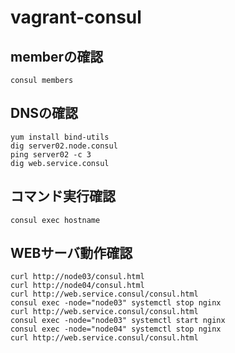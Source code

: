 # vagrant-consul

## memberの確認
```
consul members
```

## DNSの確認
```
yum install bind-utils
dig server02.node.consul
ping server02 -c 3
dig web.service.consul
```

## コマンド実行確認
```
consul exec hostname
```

## WEBサーバ動作確認
```
curl http://node03/consul.html
curl http://node04/consul.html
curl http://web.service.consul/consul.html
consul exec -node="node03" systemctl stop nginx
curl http://web.service.consul/consul.html
consul exec -node="node03" systemctl start nginx
consul exec -node="node04" systemctl stop nginx
curl http://web.service.consul/consul.html
```
